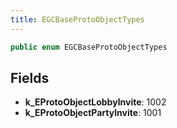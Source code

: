 ```yaml
---
title: EGCBaseProtoObjectTypes
---
```


```csharp
public enum EGCBaseProtoObjectTypes
```

## Fields

- **k_EProtoObjectLobbyInvite**: 1002
- **k_EProtoObjectPartyInvite**: 1001

